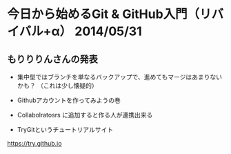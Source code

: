 # 今日から始めるGit & GitHub入門（リバイバル+α） 2014/05/31

## もりりりんさんの発表

+ 集中型ではブランチを単なるバックアップで、進めてもマージはあまりないかも？
（これは少し懐疑的）

+ Githubアカウントを作ってみようの巻

+ Collabolratosrs に追加すると作る人が連携出来る

+ TryGitというチュートリアルサイト

https://try.github.io




